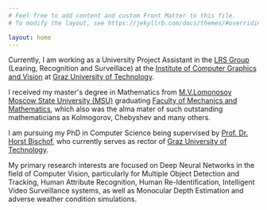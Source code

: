 ```yaml
---
# Feel free to add content and custom Front Matter to this file.
# To modify the layout, see https://jekyllrb.com/docs/themes/#overriding-theme-defaults

layout: home
---
```

Currently, I am working as a University Project Assistant in the [LRS Group](https://www.tugraz.at/institute/icg/research/team-bischof/learning-recognition-surveillance) (Learing, Recognition and Surveillace)
at the [Institute of Computer Graphics and Vision](https://www.tugraz.at/institute/icg/home) 
at [Graz University of Technology](https://en.wikipedia.org/wiki/Graz_University_of_Technology). 

I received my master's degree in Mathematics from [M.V.Lomonosov Moscow State University
(MSU)](https://en.wikipedia.org/wiki/Moscow_State_University) graduating 
[Faculty of Mechanics and Mathematics](https://en.wikipedia.org/wiki/MSU_Faculty_of_Mechanics_and_Mathematics),
which also was the alma mater of such outstanding mathematicians as Kolmogorov, Chebyshev and many others.

I am pursuing my PhD in Computer Science being supervised by [Prof. Dr. Horst Bischof](https://en.wikipedia.org/wiki/Horst_Bischof),
who currently serves as rector of [Graz University of Technology](https://en.wikipedia.org/wiki/Graz_University_of_Technology).  

My primary research interests are focused on Deep Neural Networks 
in the field of Computer Vision, particularly for Multiple Object Detection and Tracking, 
Human Attribute Recognition, Human Re-Identification, Intelligent Video Surveillance systems, as well as 
Monocular Depth Estimation and adverse weather condition simulations.